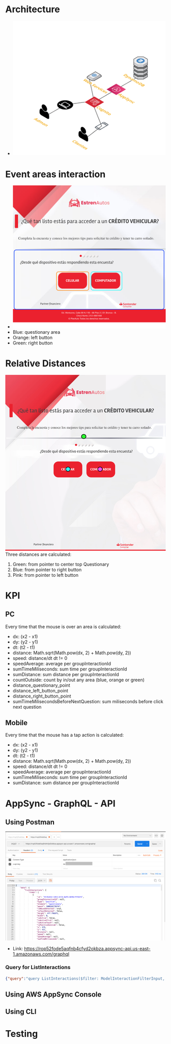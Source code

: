 # Architecture
- ![Diagram](_images/architecture.png)
# Event areas interaction
- ![Areas Interaction KPIs](_images/questionary_areas.png)
- Blue: questionary area
- Orange: left button
- Green: right button

# Relative Distances
![References Points](_images/reference_points.png)
Three distances are calculated:
1. Green: from pointer to center top Questionary
2. Blue: from pointer to right button
3. Pink: from pointer to left button

# KPI
## PC
Every time that the mouse is over an area is calculated:
- dx: (x2 - x1)
- dy: (y2 - y1)
- dt: (t2 - t1)
- distance: Math.sqrt(Math.pow(dx, 2) + Math.pow(dy, 2))
- speed: distance/dt dt != 0
- speedAverage: average per groupInteractionId
- sumTimeMiliseconds: sum time per groupInteractionId
- sumDistance: sum distance per groupInteractionId
- countOutside: count by in/out any area (blue, orange or green)
- distance_questionary_point
- distance_left_button_point 
- distance_right_button_point
- sumTimeMilisecondsBeforeNextQuestion: sum miliseconds before click next question

## Mobile
Every time that the mouse has a tap action is calculated:
- dx: (x2 - x1)
- dy: (y2 - y1)
- dt: (t2 - t1)
- distance: Math.sqrt(Math.pow(dx, 2) + Math.pow(dy, 2))
- speed: distance/dt dt != 0
- speedAverage: average per groupInteractionId
- sumTimeMiliseconds: sum time per groupInteractionId
- sumDistance: sum distance per groupInteractionId


# AppSync - GraphQL - API


## Using Postman
![Postman example](_images/postman_query_interactions.png)
- Link: https://rop52fode5aqfnb4cfyd2okbza.appsync-api.us-east-1.amazonaws.com/graphql

### Query for ListInteractions
```json
{"query":"query ListInteractions($filter: ModelInteractionFilterInput, $limit: Int, $nextToken: String) {\n  listInteractions(filter: $filter, limit: $limit, nextToken: $nextToken) {\n    items {\n      id\n      groupInteractionId\n      type\n      element\n      epoch\n      isMouseDetected\n      isTouchDetected\n      height\n      width\n      isActive\n      isActiveClick\n      isActiveTouch\n      isPositionOutside\n      x\n      y\n      distance\n      speed\n      speedAverage\n      sumTimeMiliseconds\n      dt\n      sumDistance\n      countOutside\n      distance_questionary_point\n      distance_left_button_point\n      distance_right_button_point\n      sumTimeMilisecondsBeforeNextQuestion\n      questionID\n      question {\n        id\n        question\n        question_start_time\n        question_end_time\n        questionaryID\n      }\n    }\n    nextToken\n  }\n}\n","variables":{"authMode":"API_KEY"}}
```

## Using AWS AppSync Console


## Using CLI




# Testing